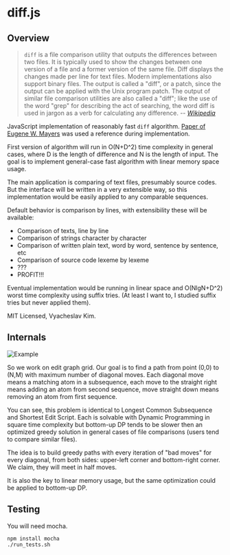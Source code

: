 diff.js
=======

Overview
--------

> `diff` is a file comparison utility that outputs the differences between two
> files. It is typically used to show the changes between one version of a file
> and a former version of the same file. Diff displays the changes made per line
> for text files. Modern implementations also support binary files. The output
> is called a "diff", or a patch, since the output can be applied with the Unix
> program patch. The output of similar file comparison utilities are also called
> a "diff"; like the use of the word "grep" for describing the act of searching,
> the word diff is used in jargon as a verb for calculating any difference.
> -- <cite>[Wikipedia][0]</cite>

JavaScript implementation of reasonably fast `diff` algorithm. [Paper of Eugene
W. Mayers][1] was used a reference during implementation.

First version of algorithm will run in O(N+D^2) time complexity in general
cases, where D is the length of difference and N is the length of input. The
goal is to implement general-case fast algorithm with linear memory space usage.

The main application is comparing of text files, presumably source codes. But
the interface will be written in a very extensible way, so this implementation
would be easily applied to any comparable sequences.

Default behavior is comparison by lines, with extensibility these will be available:

- Comparison of texts, line by line
- Comparison of strings character by character
- Comparison of written plain text, word by word, sentence by sentence, etc
- Comparison of source code lexeme by lexeme
- ???
- PROFIT!!!

Eventual implementation would be running in linear space and O(NlgN+D^2) worst
time complexity using suffix tries. (At least I want to, I studied suffix tries
but never applied them).

MIT Licensed, Vyacheslav Kim.

[0]: http://en.wikipedia.org/wiki/Diff
[1]: http://www.xmailserver.org/diff2.pdf

Internals
---------

![Example](https://raw.github.com/Slava/diff.js/master/example.png)

So we work on edit graph grid. Our goal is to find a path from point (0,0) to
(N,M) with maximum number of diagonal moves. Each diagonal move means a matching
atom in a subsequence, each move to the straight right means adding an atom from
second sequence, move straight down means removing an atom from first sequence.

You can see, this problem is identical to Longest Common Subsequence and
Shortest Edit Script. Each is solvable with Dynamic Programming in square time
complexity but bottom-up DP tends to be slower then an optimized greedy solution
in general cases of file comparisons (users tend to compare similar files).

The idea is to build greedy paths with every iteration of "bad moves" for every
diagonal, from both sides: upper-left corner and bottom-right corner. We claim,
they will meet in half moves.

It is also the key to linear memory usage, but the same optimization could be
applied to bottom-up DP.

Testing
-------

You will need mocha.

```
npm install mocha
./run_tests.sh
```

